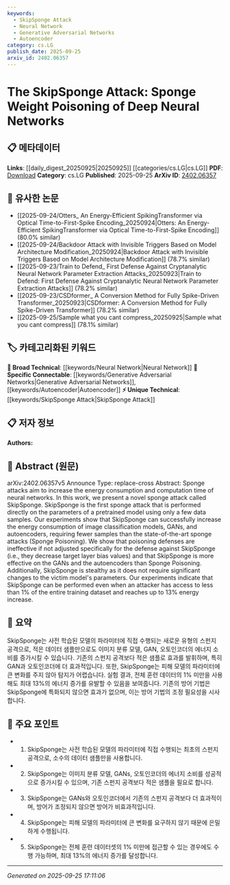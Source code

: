```yaml
---
keywords:
  - SkipSponge Attack
  - Neural Network
  - Generative Adversarial Networks
  - Autoencoder
category: cs.LG
publish_date: 2025-09-25
arxiv_id: 2402.06357
---
```


<!-- KEYWORD_LINKING_METADATA:
{
  "processed_timestamp": "2025-09-25T17:11:06.941161",
  "vocabulary_version": "1.0",
  "selected_keywords": [
    "SkipSponge Attack",
    "Neural Network",
    "Generative Adversarial Networks",
    "Autoencoder"
  ],
  "rejected_keywords": [],
  "similarity_scores": {
    "SkipSponge Attack": 0.88,
    "Neural Network": 0.75,
    "Generative Adversarial Networks": 0.82,
    "Autoencoder": 0.8
  },
  "extraction_method": "AI_prompt_based",
  "budget_applied": true,
  "candidates_json": {
    "candidates": [
      {
        "surface": "SkipSponge",
        "canonical": "SkipSponge Attack",
        "aliases": [
          "Sponge Weight Poisoning"
        ],
        "category": "unique_technical",
        "rationale": "SkipSponge represents a novel attack method specifically targeting neural network parameters, providing a unique perspective on model vulnerabilities.",
        "novelty_score": 0.85,
        "connectivity_score": 0.65,
        "specificity_score": 0.9,
        "link_intent_score": 0.88
      },
      {
        "surface": "Neural Networks",
        "canonical": "Neural Network",
        "aliases": [
          "NN",
          "Deep Neural Networks"
        ],
        "category": "broad_technical",
        "rationale": "Neural Networks are central to the paper's focus on energy consumption and attack vectors, linking to broader discussions in Deep Learning.",
        "novelty_score": 0.3,
        "connectivity_score": 0.9,
        "specificity_score": 0.6,
        "link_intent_score": 0.75
      },
      {
        "surface": "GANs",
        "canonical": "Generative Adversarial Networks",
        "aliases": [
          "GAN"
        ],
        "category": "specific_connectable",
        "rationale": "GANs are specifically mentioned as more susceptible to the SkipSponge attack, highlighting their relevance in adversarial contexts.",
        "novelty_score": 0.5,
        "connectivity_score": 0.8,
        "specificity_score": 0.85,
        "link_intent_score": 0.82
      },
      {
        "surface": "Autoencoders",
        "canonical": "Autoencoder",
        "aliases": [],
        "category": "specific_connectable",
        "rationale": "Autoencoders are identified as a key model type affected by the SkipSponge attack, facilitating discussions on model robustness.",
        "novelty_score": 0.55,
        "connectivity_score": 0.78,
        "specificity_score": 0.82,
        "link_intent_score": 0.8
      }
    ],
    "ban_list_suggestions": [
      "energy consumption",
      "computation time",
      "parameters",
      "training dataset"
    ]
  },
  "decisions": [
    {
      "candidate_surface": "SkipSponge",
      "resolved_canonical": "SkipSponge Attack",
      "decision": "linked",
      "scores": {
        "novelty": 0.85,
        "connectivity": 0.65,
        "specificity": 0.9,
        "link_intent": 0.88
      }
    },
    {
      "candidate_surface": "Neural Networks",
      "resolved_canonical": "Neural Network",
      "decision": "linked",
      "scores": {
        "novelty": 0.3,
        "connectivity": 0.9,
        "specificity": 0.6,
        "link_intent": 0.75
      }
    },
    {
      "candidate_surface": "GANs",
      "resolved_canonical": "Generative Adversarial Networks",
      "decision": "linked",
      "scores": {
        "novelty": 0.5,
        "connectivity": 0.8,
        "specificity": 0.85,
        "link_intent": 0.82
      }
    },
    {
      "candidate_surface": "Autoencoders",
      "resolved_canonical": "Autoencoder",
      "decision": "linked",
      "scores": {
        "novelty": 0.55,
        "connectivity": 0.78,
        "specificity": 0.82,
        "link_intent": 0.8
      }
    }
  ]
}
-->

# The SkipSponge Attack: Sponge Weight Poisoning of Deep Neural Networks

## 📋 메타데이터

**Links**: [[daily_digest_20250925|20250925]] [[categories/cs.LG|cs.LG]]
**PDF**: [Download](https://arxiv.org/pdf/2402.06357.pdf)
**Category**: cs.LG
**Published**: 2025-09-25
**ArXiv ID**: [2402.06357](https://arxiv.org/abs/2402.06357)

## 🔗 유사한 논문
- [[2025-09-24/Otters_ An Energy-Efficient SpikingTransformer via Optical Time-to-First-Spike Encoding_20250924|Otters: An Energy-Efficient SpikingTransformer via Optical Time-to-First-Spike Encoding]] (80.0% similar)
- [[2025-09-24/Backdoor Attack with Invisible Triggers Based on Model Architecture Modification_20250924|Backdoor Attack with Invisible Triggers Based on Model Architecture Modification]] (78.7% similar)
- [[2025-09-23/Train to Defend_ First Defense Against Cryptanalytic Neural Network Parameter Extraction Attacks_20250923|Train to Defend: First Defense Against Cryptanalytic Neural Network Parameter Extraction Attacks]] (78.2% similar)
- [[2025-09-23/CSDformer_ A Conversion Method for Fully Spike-Driven Transformer_20250923|CSDformer: A Conversion Method for Fully Spike-Driven Transformer]] (78.2% similar)
- [[2025-09-25/Sample what you cant compress_20250925|Sample what you cant compress]] (78.1% similar)

## 🏷️ 카테고리화된 키워드
**🧠 Broad Technical**: [[keywords/Neural Network|Neural Network]]
**🔗 Specific Connectable**: [[keywords/Generative Adversarial Networks|Generative Adversarial Networks]], [[keywords/Autoencoder|Autoencoder]]
**⚡ Unique Technical**: [[keywords/SkipSponge Attack|SkipSponge Attack]]

## 📋 저자 정보

**Authors:** 

## 📄 Abstract (원문)

arXiv:2402.06357v5 Announce Type: replace-cross 
Abstract: Sponge attacks aim to increase the energy consumption and computation time of neural networks. In this work, we present a novel sponge attack called SkipSponge. SkipSponge is the first sponge attack that is performed directly on the parameters of a pretrained model using only a few data samples. Our experiments show that SkipSponge can successfully increase the energy consumption of image classification models, GANs, and autoencoders, requiring fewer samples than the state-of-the-art sponge attacks (Sponge Poisoning). We show that poisoning defenses are ineffective if not adjusted specifically for the defense against SkipSponge (i.e., they decrease target layer bias values) and that SkipSponge is more effective on the GANs and the autoencoders than Sponge Poisoning. Additionally, SkipSponge is stealthy as it does not require significant changes to the victim model's parameters. Our experiments indicate that SkipSponge can be performed even when an attacker has access to less than 1% of the entire training dataset and reaches up to 13% energy increase.

## 📝 요약

SkipSponge는 사전 학습된 모델의 파라미터에 직접 수행되는 새로운 유형의 스펀지 공격으로, 적은 데이터 샘플만으로도 이미지 분류 모델, GAN, 오토인코더의 에너지 소비를 증가시킬 수 있습니다. 기존의 스펀지 공격보다 적은 샘플로 효과를 발휘하며, 특히 GAN과 오토인코더에 더 효과적입니다. 또한, SkipSponge는 피해 모델의 파라미터에 큰 변화를 주지 않아 탐지가 어렵습니다. 실험 결과, 전체 훈련 데이터의 1% 미만을 사용해도 최대 13%의 에너지 증가를 유발할 수 있음을 보여줍니다. 기존의 방어 기법은 SkipSponge에 특화되지 않으면 효과가 없으며, 이는 방어 기법의 조정 필요성을 시사합니다.

## 🎯 주요 포인트

- 1. SkipSponge는 사전 학습된 모델의 파라미터에 직접 수행되는 최초의 스펀지 공격으로, 소수의 데이터 샘플만을 사용합니다.
- 2. SkipSponge는 이미지 분류 모델, GANs, 오토인코더의 에너지 소비를 성공적으로 증가시킬 수 있으며, 기존 스펀지 공격보다 적은 샘플을 필요로 합니다.
- 3. SkipSponge는 GANs와 오토인코더에서 기존의 스펀지 공격보다 더 효과적이며, 방어가 조정되지 않으면 방어가 비효과적입니다.
- 4. SkipSponge는 피해 모델의 파라미터에 큰 변화를 요구하지 않기 때문에 은밀하게 수행됩니다.
- 5. SkipSponge는 전체 훈련 데이터셋의 1% 미만에 접근할 수 있는 경우에도 수행 가능하며, 최대 13%의 에너지 증가를 달성합니다.


---

*Generated on 2025-09-25 17:11:06*